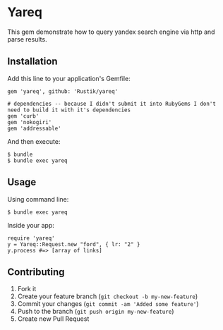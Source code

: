 # Yareq

This gem demonstrate how to query yandex search engine via http and parse results.

## Installation

Add this line to your application's Gemfile:

    gem 'yareq', github: 'Rustik/yareq'

    # dependencies -- because I didn't submit it into RubyGems I don't need to build it with it's dependencies
    gem 'curb'
    gem 'nokogiri'
    gem 'addressable'

And then execute:

    $ bundle
    $ bundle exec yareq

## Usage

Using command line: 

    $ bundle exec yareq

Inside your app:

    require 'yareq'
    y = Yareq::Request.new "ford", { lr: "2" }
    y.process #=> [array of links]

## Contributing

1. Fork it
2. Create your feature branch (`git checkout -b my-new-feature`)
3. Commit your changes (`git commit -am 'Added some feature'`)
4. Push to the branch (`git push origin my-new-feature`)
5. Create new Pull Request
